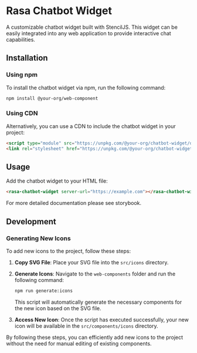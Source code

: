 # Rasa Chatbot Widget

A customizable chatbot widget built with StencilJS. This widget can be easily integrated into any web application to provide interactive chat capabilities.

## Installation

### Using npm

To install the chatbot widget via npm, run the following command:

```bash
npm install @your-org/web-component
```

### Using CDN

Alternatively, you can use a CDN to include the chatbot widget in your project:

```html
<script type="module" src="https://unpkg.com/@your-org/chatbot-widget/dist/rasa-chatwigdet/rasa-chatwigdet.esm.js"></script>
<link rel="stylesheet" href="https://unpkg.com/@your-org/chatbot-widget/dist/rasa-chatwigdet/rasa-chatwigdet.css" />
```

## Usage

Add the chatbot widget to your HTML file:

```html
<rasa-chatbot-widget server-url="https://example.com"></rasa-chatbot-widget>
```

For more detailed documentation please see storybook.

## Development

### Generating New Icons

To add new icons to the project, follow these steps:

1. **Copy SVG File**: Place your SVG file into the `src/icons` directory.

2. **Generate Icons**: Navigate to the `web-components` folder and run the following command:

   ```bash
   npm run generate:icons
   ```

   This script will automatically generate the necessary components for the new icon based on the SVG file.

3. **Access New Icon**: Once the script has executed successfully, your new icon will be available in the `src/components/icons` directory.

By following these steps, you can efficiently add new icons to the project without the need for manual editing of existing components.
